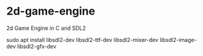 # 2d-game-engine
2d Game Engine in C and SDL2

sudo apt install libsdl2-dev libsdl2-ttf-dev libsdl2-mixer-dev libsdl2-image-dev libsdl2-gfx-dev
